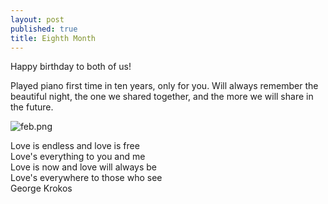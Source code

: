 ```yaml
---
layout: post
published: true
title: Eighth Month
---
```

Happy birthday to both of us!

Played piano first time in ten years, only for you. Will always remember the beautiful night, the one we shared together, and the more we will share in the future.

![feb.png]({{site.baseurl}}/img/feb.png)

Love is endless and love is free  
Love's everything to you and me  
Love is now and love will always be  
Love's everywhere to those who see  
                George Krokos
